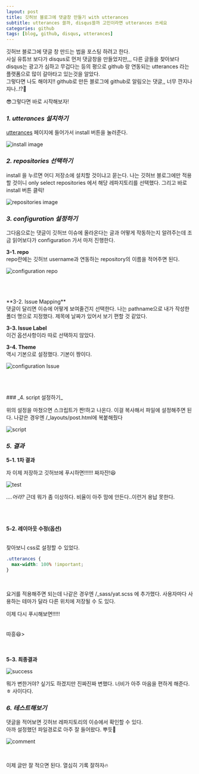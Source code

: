 ```yaml
---
layout: post
title: 깃허브 블로그에 댓글창 만들기 with utterances
subtitle: utterances 쓸까, disqus쓸까 고민이라면 utterances 쓰세요
categories: github
tags: [blog, github, disqus, utterances]
---
```


<p style="font-size = 16px">
깃허브 블로그에 댓글 창 만드는 법을 포스팅 하려고 한다.<br />
사실 유튜브 보다가 disqus로 먼저 댓글창을 만들었지만,,, 다른 글들을 찾아보다 disqus는 광고가 심하고 무겁다는 등의 평으로 github 랑 연동되는 utterances 라는 플랫폼으로 많이 갈아타고 있는것을 알았다.<br />
그렇다면 나도 해야지!! github로 만든 블로그에 github로 알림오는 댓글,, 너무 깐지나쟈나..!?🤩
</p>

😎그렇다면 바로 시작해보자!

### _1. utterances 설치하기_

[utterances](https://github.com/apps/utterances) 페이지에 들어가서 install 버튼을 눌러준다.

![install image](/assets/images/../../../assets/images/2023-04-07-make-comment/utterances/1.png "install")

### _2. repositories 선택하기_

install 을 누르면 어디 저장소에 설치할 것이냐고 묻는다. 나는 깃허브 블로그에만 적용할 것이니 only select repositories 에서 해당 레파지토리를 선택했다. 그리고 바로 install 버튼 클릭!

![repositories image](/assets/images/../../../assets/images/2023-04-07-make-comment/utterances/2.png "repositories")

### _3. configuration 설정하기_

그다음으로는 댓글이 깃허브 이슈에 올라온다는 글과 어떻게 작동하는지 알려주는데 조금 읽어보다가 configuration 가서 마저 진행한다.
<br />

**3-1. repo**
<br />
repo란에는 깃허브 username과 연동하는 repository의 이름을 적어주면 된다.

![configuration repo](/assets/images/../../../assets/images/2023-04-07-make-comment/utterances/3.png "configuration repo")

<br />
<br />
<br />
**3-2. Issue Mapping**
<br />
댓글이 달리면 이슈에 어떻게 보여줄건지 선택한다.
나는 pathname으로 내가 작성한 폴더 명으로 지정했다. 제목에 날짜가 있어서 보기 편할 것 같았다.

**3-3. Issue Label**
<br />
이건 옵션사항이라 따로 선택하지 않았다.

**3-4. Theme**
<br />
역시 기본으로 설정했다. 기본이 짱이다.

![configuration Issue](/assets/images/../../../assets/images/2023-04-07-make-comment/utterances/4.png "configuration Issue")

<br />
<br />
<br />
### _4. script 설정하기_

위의 설정을 마쳤으면 스크립트가 짠!하고 나온다. 이걸 복사해서 파일에 설정해주면 된다.
나같은 경우엔 /\_layouts/post.html에 복붙해줬다

![script](/assets/images/../../../assets/images/2023-04-07-make-comment/utterances/5.png "script")

### _5. 결과_

**5-1. 1차 결과**

자 이제 저장하고 깃허브에 푸시하면!!!!!! 짜자잔!😆
<br />

![test](/assets/images/../../../assets/images/2023-04-07-make-comment/utterances/6.png "tset")

_....어라?_ 근데 뭐가 좀 이상하다. 비율이 아주 맘에 안든다..이런거 용납 못한다.
<br />
<br />
<br />
<br />

**5-2. 레이아웃 수정(옵션)**

<br />
찾아보니 css로 설정할 수 있었다.

```css
.utterances {
  max-width: 100% !important;
}
```

<br />

요거를 적용해주면 되는데 나같은 경우엔 /\_sass/yat.scss 에 추가했다. 사용자마다 사용하는 테마가 달라 다른 위치에 저장될 수 도 있다.
<br />

이제 다시 푸시해보면!!!!!
<br />
<br />
<br />
따흥😆>
<br />
<br />
<br />

**5-3. 최종결과**

![success](/assets/images/../../../assets/images/2023-04-07-make-comment/utterances/7.png "success")
<br />

뭐가 변한거야? 싶기도 하겠지만 진짜진짜 변했다. 너비가 아주 마음을 편하게 해준다.ㅎ 사이다다.

### _6. 테스트해보기_

댓글을 적어보면 깃허브 레파지토리의 이슈에서 확인할 수 있다.<br />
아까 설정했던 파일경로로 아주 잘 들어왔다. 뿌듯🥹

![comment](/assets/images/../../../assets/images/2023-04-07-make-comment/utterances/9.png "comment")

<br />

이제 글만 잘 적으면 된다. 열심히 기록 잘하자🔥
